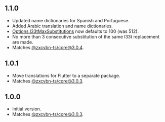 ## 1.1.0

- Updated name dictionaries for Spanish and Portuguese.
- Added Arabic translation and name dictionaries.
- [Options.l33tMaxSubstitutions](https://pub.dev/documentation/zxcvbnm/latest/options/Options/l33tMaxSubstitutions.html) now defaults to 100 (was 512).
- No more than 3 consecutive substitution of the same l33t replacement are made.
- Matches [@zxcvbn-ts/core@3.0.4](https://github.com/zxcvbn-ts/zxcvbn/tree/%40zxcvbn-ts/core%403.0.4).

## 1.0.1

- Move translations for Flutter to a separate package.
- Matches [@zxcvbn-ts/core@3.0.3](https://github.com/zxcvbn-ts/zxcvbn/tree/%40zxcvbn-ts/core%403.0.3).

## 1.0.0

- Initial version.
- Matches [@zxcvbn-ts/core@3.0.3](https://github.com/zxcvbn-ts/zxcvbn/tree/%40zxcvbn-ts/core%403.0.3).
